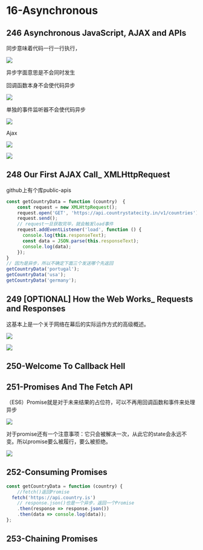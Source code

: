 # 16-Asynchronous

## 246 Asynchronous JavaScript, AJAX and APIs

同步意味着代码一行一行执行，

![](img\Snipaste_2022-12-20_16-14-39.png)

异步字面意思是不会同时发生

回调函数本身不会使代码异步

![](img\Snipaste_2022-12-20_16-19-07.png)

单独的事件监听器不会使代码异步

![](img\Snipaste_2022-12-20_16-22-23.png)

Ajax

![](img\Snipaste_2022-12-20_16-24-36.png)

![](img\Snipaste_2022-12-20_16-28-40.png)

## 248 Our First AJAX Call_ XMLHttpRequest

github上有个库public-apis

```js
const getCountryData = function (country)  {
    const request = new XMLHttpRequest();
    request.open('GET', 'https://api.countrystatecity.in/v1/countries');
    request.send();
    // request一旦获取完毕，就会触发load事件
    request.addEventListener('load', function () {
      console.log(this.responseText);
      const data = JSON.parse(this.responseText);
      console.log(data);
    });
}
// 因为是异步，所以不确定下面三个发送哪个先返回
getCountryData('portugal');
getCountryData('usa');
getCountryData('germany');
```

## 249 [OPTIONAL] How the Web Works_ Requests and Responses

这基本上是一个关于网络在幕后的实际运作方式的高级概述。

![](img\Snipaste_2022-12-20_17-42-35.png)

![](img\Snipaste_2022-12-20_17-48-26.png)

## 250-Welcome To Callback Hell

## 251-Promises And The Fetch API

（ES6）Promise就是对于未来结果的占位符，可以不再用回调函数和事件来处理异步

![](img\Snipaste_2022-12-21_11-11-56.png)

对于promise还有一个注意事项：它只会被解决一次，从此它的state会永远不变。所以promise要么被履行，要么被拒绝。

![](img\Snipaste_2022-12-21_11-53-05.png)

## 252-Consuming Promises

```js
const getCountryData = function (country) {
    //fetch()返回Promise
  fetch('https://api.country.is')
    // response.json()也是一个异步，返回一个Promise
    .then(response => response.json())
    .then(data => console.log(data));
};
```

## 253-Chaining Promises

